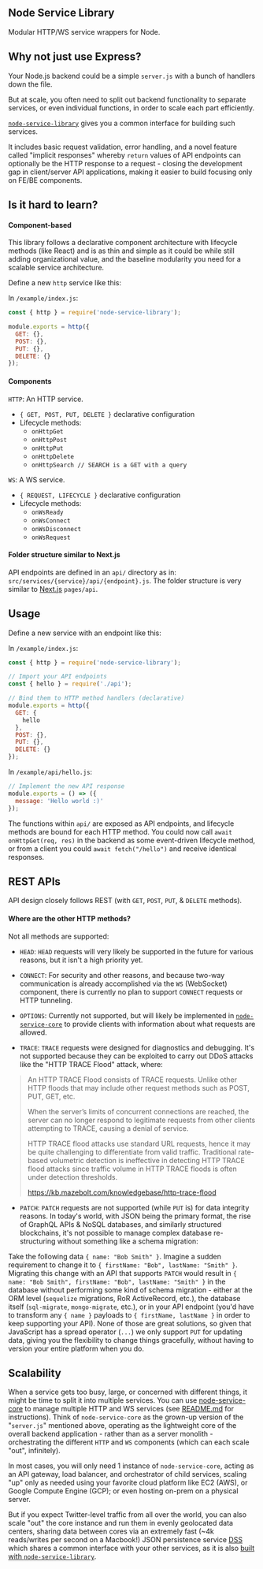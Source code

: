 ## Node Service Library

Modular HTTP/WS service wrappers for Node. 

## Why not just use Express?

Your Node.js backend could be a simple `server.js` with a bunch of handlers down the file.

But at scale, you often need to split out backend functionality to separate services, or even individual functions, in order to scale each part efficiently.

[`node-service-library`](https://github.com/bennyschmidt/node-service-library) gives you a common interface for building such services. 

It includes basic request validation, error handling, and a novel feature called "implicit responses" whereby `return` values of API endpoints can optionally be the HTTP response to a request - closing the development gap in client/server API applications, making it easier to build focusing only on FE/BE components.

## Is it hard to learn?

#### Component-based

This library follows a declarative component architecture with lifecycle methods (like React) and is as thin and simple as it could be while still adding organizational value, and the baseline modularity you need for a scalable service architecture.

Define a new `http` service like this:

In `/example/index.js`:

```javascript
const { http } = require('node-service-library');

module.exports = http({
  GET: {},
  POST: {},
  PUT: {},
  DELETE: {}
});
```

#### Components

`HTTP`: An HTTP service.
  - `{ GET, POST, PUT, DELETE }` declarative configuration
  - Lifecycle methods:
    - `onHttpGet` 
    - `onHttpPost`
    - `onHttpPut`
    - `onHttpDelete`
    - `onHttpSearch // SEARCH is a GET with a query`
    
`WS`: A WS service.
  - `{ REQUEST, LIFECYCLE }` declarative configuration
  - Lifecycle methods:
    - `onWsReady` 
    - `onWsConnect`
    - `onWsDisconnect`
    - `onWsRequest`

#### Folder structure similar to Next.js

API endpoints are defined in an `api/` directory as in: `src/services/{service}/api/{endpoint}.js`. The folder structure is very similar to [Next.js](https://github.com/vercel/next.js/) `pages/api`.

## Usage

Define a new service with an endpoint like this:

In `/example/index.js`:

```javascript
const { http } = require('node-service-library');

// Import your API endpoints
const { hello } = require('./api');

// Bind them to HTTP method handlers (declarative)
module.exports = http({
  GET: {
    hello
  },
  POST: {},
  PUT: {},
  DELETE: {}
});
```

In `/example/api/hello.js`:

```javascript
// Implement the new API response
module.exports = () => ({ 
  message: 'Hello world :)' 
});
```

The functions within `api/` are exposed as API endpoints, and lifecycle methods are bound for each HTTP method. You could now call `await onHttpGet(req, res)` in the backend as some event-driven lifecycle method, or from a client you could `await fetch("/hello")` and receive identical responses.

## REST APIs

API design closely follows REST (with `GET`, `POST`, `PUT`, & `DELETE` methods).

#### Where are the other HTTP methods?

Not all methods are supported:

- `HEAD`: `HEAD` requests will very likely be supported in the future for various reasons, but it isn't a high priority yet.

- `CONNECT`: For security and other reasons, and because two-way communication is already accomplished via the `WS` (WebSocket) component, there is currently no plan to support `CONNECT` requests or HTTP tunneling.

- `OPTIONS`: Currently not supported, but will likely be implemented in [`node-service-core`](https://github.com/bennyschmidt/node-service-core) to provide clients with information about what requests are allowed.

- `TRACE`: `TRACE` requests were designed for diagnostics and debugging. It's not supported because they can be exploited to carry out DDoS attacks like the "HTTP TRACE Flood" attack, where:

> An HTTP TRACE Flood consists of TRACE requests. Unlike other HTTP floods that may include other request methods such as POST, PUT, GET, etc.
>
> When the server’s limits of concurrent connections are reached, the server can no longer respond to legitimate requests from other clients attempting to TRACE, causing a denial of service.
>
> HTTP TRACE flood attacks use standard URL requests, hence it may be quite challenging to differentiate from valid traffic. Traditional rate-based volumetric detection is ineffective in detecting HTTP TRACE flood attacks since traffic volume in HTTP TRACE floods is often under detection thresholds.
>
> https://kb.mazebolt.com/knowledgebase/http-trace-flood

- `PATCH`: `PATCH` requests are not supported (while `PUT` is) for data integrity reasons. In today's world, with JSON being the primary format, the rise of GraphQL APIs & NoSQL databases, and similarly structured blockchains, it's not possible to manage complex database re-structuring without something like a schema migration: 

Take the following data `{ name: "Bob Smith" }`. Imagine a sudden requirement to change it to `{ firstName: "Bob", lastName: "Smith" }`. Migrating this change with an API that supports `PATCH` would result in `{ name: "Bob Smith", firstName: "Bob", lastName: "Smith" }` in the database without performing some kind of schema migration - either at the ORM level (`sequelize` migrations, RoR ActiveRecord, etc.), the database itself (`sql-migrate`, `mongo-migrate`, etc.), or in your API endpoint (you'd have to transform any `{ name }` payloads to `{ firstName, lastName }` in order to keep supporting your API). None of those are great solutions, so given that JavaScript has a spread operator (`...`) we only support `PUT` for updating data, giving you the flexibility to change things gracefully, without having to version your entire platform when you do.
    
## Scalability

When a service gets too busy, large, or concerned with different things, it might be time to split it into multiple services. You can use [node-service-core](https://github.com/bennyschmidt/node-service-core) to manage multiple HTTP and WS services (see [README.md](https://github.com/bennyschmidt/node-service-core/blob/master/README.md) for instructions). Think of `node-service-core` as the grown-up version of the "`server.js`" mentioned above, operating as the lightweight core of the overall backend application - rather than as a server monolith - orchestrating the different `HTTP` and `WS` components (which can each scale "out", infinitely).

In most cases, you will only need 1 instance of `node-service-core`, acting as an API gateway, load balancer, and orchestrator of child services, scaling "up" only as needed using your favorite cloud platform like EC2 (AWS), or Google Compute Engine (GCP); or even hosting on-prem on a physical server. 

But if you expect Twitter-level traffic from all over the world, you can also scale "out" the core instance and run them in evenly geolocated data centers, sharing data between cores via an extremely fast (~4k reads/writes per second on a Macbook!) JSON persistence service [DSS](https://github.com/exactchange/dss) which shares a common interface with your other services, as it is also [built with `node-service-library`](https://github.com/exactchange/dss/blob/main/index.js).
